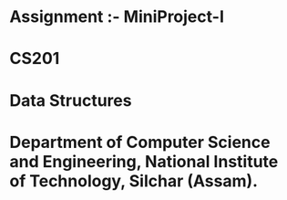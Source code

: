 # Assignment :- MiniProject-I
# CS201
# Data Structures
# Department of Computer Science and Engineering, National Institute of Technology, Silchar (Assam).

